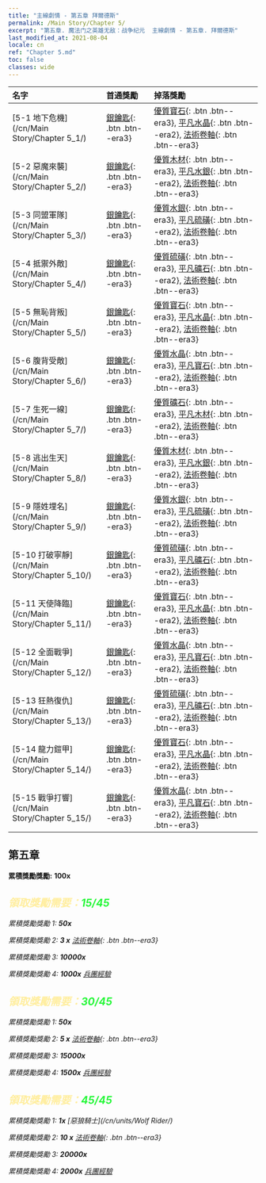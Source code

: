 ```yaml
---
title: "主線劇情 - 第五章 拜爾德斯"
permalink: /Main Story/Chapter 5/
excerpt: "第五章. 魔法门之英雄无敌：战争纪元  主線劇情 - 第五章. 拜爾德斯"
last_modified_at: 2021-08-04
locale: cn
ref: "Chapter 5.md"
toc: false
classes: wide
---
```


  | 名字 |  首通獎勵 | 掉落獎勵 |
  |:------------|:------------|:------------| 
  | [5-1 地下危機](/cn/Main Story/Chapter 5_1/) | [銀鑰匙](/cn/Items/con_693/){: .btn .btn--era3} | [優質寶石](/cn/Items/mat_16/){: .btn .btn--era3}, [平凡水晶](/cn/Items/mat_11/){: .btn .btn--era2}, [法術卷軸](/cn/Items/con_694/){: .btn .btn--era3} |
  | [5-2 惡魔來襲](/cn/Main Story/Chapter 5_2/) | [銀鑰匙](/cn/Items/con_693/){: .btn .btn--era3} | [優質木材](/cn/Items/mat_13/){: .btn .btn--era3}, [平凡水銀](/cn/Items/mat_8/){: .btn .btn--era2}, [法術卷軸](/cn/Items/con_694/){: .btn .btn--era3} |
  | [5-3 同盟軍隊](/cn/Main Story/Chapter 5_3/) | [銀鑰匙](/cn/Items/con_693/){: .btn .btn--era3} | [優質水銀](/cn/Items/mat_14/){: .btn .btn--era3}, [平凡硫磺](/cn/Items/mat_9/){: .btn .btn--era2}, [法術卷軸](/cn/Items/con_694/){: .btn .btn--era3} |
  | [5-4 抵禦外敵](/cn/Main Story/Chapter 5_4/) | [銀鑰匙](/cn/Items/con_693/){: .btn .btn--era3} | [優質硫磺](/cn/Items/mat_15/){: .btn .btn--era3}, [平凡礦石](/cn/Items/mat_6/){: .btn .btn--era2}, [法術卷軸](/cn/Items/con_694/){: .btn .btn--era3} |
  | [5-5 無恥背叛](/cn/Main Story/Chapter 5_5/) | [銀鑰匙](/cn/Items/con_693/){: .btn .btn--era3} | [優質寶石](/cn/Items/mat_16/){: .btn .btn--era3}, [平凡水晶](/cn/Items/mat_11/){: .btn .btn--era2}, [法術卷軸](/cn/Items/con_694/){: .btn .btn--era3} |
  | [5-6 腹背受敵](/cn/Main Story/Chapter 5_6/) | [銀鑰匙](/cn/Items/con_693/){: .btn .btn--era3} | [優質水晶](/cn/Items/mat_17/){: .btn .btn--era3}, [平凡寶石](/cn/Items/mat_10/){: .btn .btn--era2}, [法術卷軸](/cn/Items/con_694/){: .btn .btn--era3} |
  | [5-7 生死一線](/cn/Main Story/Chapter 5_7/) | [銀鑰匙](/cn/Items/con_693/){: .btn .btn--era3} | [優質礦石](/cn/Items/mat_12/){: .btn .btn--era3}, [平凡木材](/cn/Items/mat_7/){: .btn .btn--era2}, [法術卷軸](/cn/Items/con_694/){: .btn .btn--era3} |
  | [5-8 逃出生天](/cn/Main Story/Chapter 5_8/) | [銀鑰匙](/cn/Items/con_693/){: .btn .btn--era3} | [優質木材](/cn/Items/mat_13/){: .btn .btn--era3}, [平凡水銀](/cn/Items/mat_8/){: .btn .btn--era2}, [法術卷軸](/cn/Items/con_694/){: .btn .btn--era3} |
  | [5-9 隱姓埋名](/cn/Main Story/Chapter 5_9/) | [銀鑰匙](/cn/Items/con_693/){: .btn .btn--era3} | [優質水銀](/cn/Items/mat_14/){: .btn .btn--era3}, [平凡硫磺](/cn/Items/mat_9/){: .btn .btn--era2}, [法術卷軸](/cn/Items/con_694/){: .btn .btn--era3} |
  | [5-10 打破寧靜](/cn/Main Story/Chapter 5_10/) | [銀鑰匙](/cn/Items/con_693/){: .btn .btn--era3} | [優質硫磺](/cn/Items/mat_15/){: .btn .btn--era3}, [平凡礦石](/cn/Items/mat_6/){: .btn .btn--era2}, [法術卷軸](/cn/Items/con_694/){: .btn .btn--era3} |
  | [5-11 天使降臨](/cn/Main Story/Chapter 5_11/) | [銀鑰匙](/cn/Items/con_693/){: .btn .btn--era3} | [優質寶石](/cn/Items/mat_16/){: .btn .btn--era3}, [平凡水晶](/cn/Items/mat_11/){: .btn .btn--era2}, [法術卷軸](/cn/Items/con_694/){: .btn .btn--era3} |
  | [5-12 全面戰爭](/cn/Main Story/Chapter 5_12/) | [銀鑰匙](/cn/Items/con_693/){: .btn .btn--era3} | [優質水晶](/cn/Items/mat_17/){: .btn .btn--era3}, [平凡寶石](/cn/Items/mat_10/){: .btn .btn--era2}, [法術卷軸](/cn/Items/con_694/){: .btn .btn--era3} |
  | [5-13 狂熱復仇](/cn/Main Story/Chapter 5_13/) | [銀鑰匙](/cn/Items/con_693/){: .btn .btn--era3} | [優質硫磺](/cn/Items/mat_15/){: .btn .btn--era3}, [平凡礦石](/cn/Items/mat_6/){: .btn .btn--era2}, [法術卷軸](/cn/Items/con_694/){: .btn .btn--era3} |
  | [5-14 龍力鎧甲](/cn/Main Story/Chapter 5_14/) | [銀鑰匙](/cn/Items/con_693/){: .btn .btn--era3} | [優質寶石](/cn/Items/mat_16/){: .btn .btn--era3}, [平凡水晶](/cn/Items/mat_11/){: .btn .btn--era2}, [法術卷軸](/cn/Items/con_694/){: .btn .btn--era3} |
  | [5-15 戰爭打響](/cn/Main Story/Chapter 5_15/) | [銀鑰匙](/cn/Items/con_693/){: .btn .btn--era3} | [優質水晶](/cn/Items/mat_17/){: .btn .btn--era3}, [平凡寶石](/cn/Items/mat_10/){: .btn .btn--era2}, [法術卷軸](/cn/Items/con_694/){: .btn .btn--era3} |


##  第五章

 **累積獎勵獎勵:**  **100x** <i class="fas fa-gem"/>



## <span style="color: #ffeea0">   領取獎勵需要：</span><span style="color: #27f73a">15/45</span>

 累積獎勵獎勵 1:  **50x** <i class="fas fa-gem"/>

 累積獎勵獎勵 2: **3 x** [法術卷軸](/cn/Items/con_694/){: .btn .btn--era3}

 累積獎勵獎勵 3:  **10000x** <i class="fas fa-coins"/>

 累積獎勵獎勵 4:  **1000x** [兵團經驗](/cn/Items/con_902/)



## <span style="color: #ffeea0">   領取獎勵需要：</span><span style="color: #27f73a">30/45</span>

 累積獎勵獎勵 1:  **50x** <i class="fas fa-gem"/>

 累積獎勵獎勵 2: **5 x** [法術卷軸](/cn/Items/con_694/){: .btn .btn--era3}

 累積獎勵獎勵 3:  **15000x** <i class="fas fa-coins"/>

 累積獎勵獎勵 4:  **1500x** [兵團經驗](/cn/Items/con_902/)



## <span style="color: #ffeea0">   領取獎勵需要：</span><span style="color: #27f73a">45/45</span>

 累積獎勵獎勵 1:  **1x** [惡狼騎士](/cn/units/Wolf Rider/)

 累積獎勵獎勵 2: **10 x** [法術卷軸](/cn/Items/con_694/){: .btn .btn--era3}

 累積獎勵獎勵 3:  **20000x** <i class="fas fa-coins"/>

 累積獎勵獎勵 4:  **2000x** [兵團經驗](/cn/Items/con_902/)

